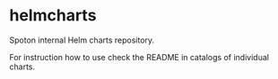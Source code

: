 # helmcharts
Spoton internal Helm charts repository.

For instruction how to use check the README in catalogs of individual charts.
